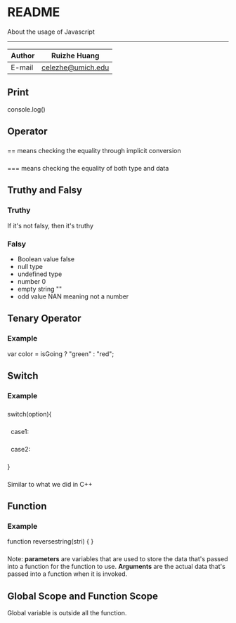 README
===========================
About the usage of Javascript

****
	
|Author|Ruizhe Huang|
|---|---
|E-mail|celezhe@umich.edu

## Print
console.log()

## Operator

###
== means checking the equality through implicit conversion
###
=== means checking the equality of both type and data

## Truthy and Falsy
### Truthy
If it's not falsy, then it's truthy
### Falsy

* Boolean value false
* null type
* undefined type
* number 0
* empty string ""
* odd value NAN meaning not a number

## Tenary Operator
### Example
var color = isGoing ? "green" : "red";

## Switch
### Example
###
switch(option){
###
    case1:
###
    case2:
###
}
###
Similar to what we did in C++


## Function
### Example
function reversestring(stri) {
}

###
Note: **parameters** are variables that are used to store the data that's passed into a function for the function to use. **Arguments** are the actual data that's passed into a function when it is invoked.

## Global Scope and Function Scope
Global variable is outside all the function.
